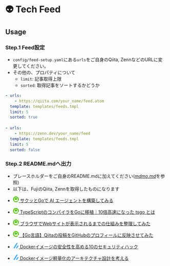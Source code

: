 #  👽 Tech Feed
## Usage
### Step.1 Feed設定
- `config/feed-setup.yaml`にある`urls`をご自身のQiita, ZennなどのURLに変更してください。
- その他の、プロパティについて
    - `limit`: 記事取得上限
    - `sorted`: 取得記事をソートするかどうか

```yaml
- urls:
    - https://qiita.com/your_name/feed.atom
  template: templates/feeds.tmpl
  limit: 5
  sorted: true

- urls:
    - https://zenn.dev/your_name/feed
  template: templates/feeds.tmpl
  limit: 5
  sorted: false
```
### Step.2 README.mdへ出力
- プレースホルダーをご自身のREADME.mdに加えてください([*mdmo.md*](./memo.md)を参照)
- 以下は、FujiのQiita, Zennを取得したものになります

<!-- feeds:start -->

* [![](./image/qiita.png) サクッとGoで AI エージェントを構築してみる](https://qiita.com/fujifuji1414/items/fc259d51de4aaf1bc75e)

* [![](./image/qiita.png) TypeScriptのコンパイラをGoに移植｜10倍高速になった tsgo とは](https://qiita.com/fujifuji1414/items/98ddf083995f4e03ff32)

* [![](./image/qiita.png) ブラウザでWebサイトが表示されるまでの仕組みを整理してみた](https://qiita.com/fujifuji1414/items/f9c53b451fa4890b8bfc)

* [![](./image/qiita.png) 【Go言語】Qiitaの投稿をGitHubのプロフィールに反映させてみた](https://qiita.com/fujifuji1414/items/f9606bb184951d4a3fb2)



* [![](./image/zenn.png) Dockerイメージの安全性を高める10のセキュリティハック](https://zenn.dev/fuuji/articles/3909c8d444eaa9)

* [![](./image/zenn.png) Dockerイメージ軽量化のアーキテクチャ設計を考える](https://zenn.dev/fuuji/articles/9eb7f2aefcd6c5)

<!-- feeds:end -->